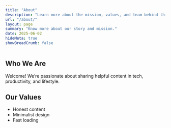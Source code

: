 ```yaml
---
title: "About"
description: "Learn more about the mission, values, and team behind this blog."
url: "/about/"
layout: page
summary: "Know more about our story and mission."
date: 2025-06-02
hideMeta: true
showBreadCrumb: false
---
```


## Who We Are

Welcome! We’re passionate about sharing helpful content in tech, productivity, and lifestyle.

## Our Values

- Honest content
- Minimalist design
- Fast loading
